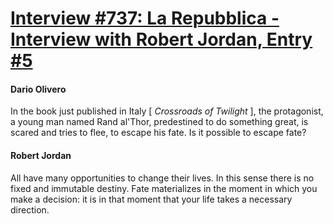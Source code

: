 # [Interview #737: La Repubblica - Interview with Robert Jordan, Entry #5](https://www.theoryland.com/intvmain.php?i=737#5)

#### Dario Olivero

In the book just published in Italy [
*Crossroads of Twilight*
], the protagonist, a young man named Rand al'Thor, predestined to do something great, is scared and tries to flee, to escape his fate. Is it possible to escape fate?

#### Robert Jordan

All have many opportunities to change their lives. In this sense there is no fixed and immutable destiny. Fate materializes in the moment in which you make a decision: it is in that moment that your life takes a necessary direction.

